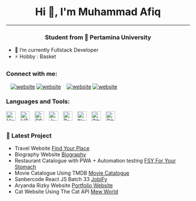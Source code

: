 <h1 align="center">Hi 👋, I'm Muhammad Afiq</h1>

---

<h3 align="center">Student from 🏫 Pertamina University</h3>

- 🌱 I’m currently Fullstack Developer
- ⚡ Hobby : Basket 


### Connect with me:

<!-- [![website](./img/globe-light.svg)](https://codestackr.com#gh-light-mode-only)
[![website](./img/globe-dark.svg)](https://codestackr.com#gh-dark-mode-only) -->

&nbsp;&nbsp;
[![website](./img/linkedin-light.svg)](https://www.linkedin.com/in/muhammad-afiq-2a097314b/#gh-light-mode-only)
[![website](./img/linkedin-dark.svg)](https://www.linkedin.com/in/muhammad-afiq-2a097314b/#gh-dark-mode-only)
&nbsp;&nbsp;
[![website](./img/instagram-light.svg)](https://www.instagram.com/afiqmuhammad21/#gh-light-mode-only)
[![website](./img/instagram-dark.svg)](https://www.instagram.com/afiqmuhammad21/#gh-dark-mode-only)

### Languages and Tools:

<img align="left" alt="Visual Studio Code" width="26px" src="https://cdn.jsdelivr.net/gh/devicons/devicon/icons/vscode/vscode-original.svg" style="padding-right:10px;" />
<img align="left" alt="HTML5" width="26px" src="https://cdn.jsdelivr.net/gh/devicons/devicon/icons/html5/html5-original.svg" style="padding-right:10px;" />
<img align="left" alt="CSS3" width="26px" src="https://cdn.jsdelivr.net/gh/devicons/devicon/icons/css3/css3-original.svg" style="padding-right:10px;" />
<img align="left" alt="JavaScript" width="26px" src="https://cdn.jsdelivr.net/gh/devicons/devicon/icons/javascript/javascript-original.svg" style="padding-right:10px;" />
<img align="left" alt="React" width="26px" src="https://cdn.jsdelivr.net/gh/devicons/devicon/icons/react/react-original.svg" style="padding-right:10px;" />
<img align="left" alt="Node.js" width="26px" src="https://cdn.jsdelivr.net/gh/devicons/devicon/icons/nodejs/nodejs-original.svg" style="padding-right:10px;" />
<img align="left" alt="Git" width="26px" src="https://cdn.jsdelivr.net/gh/devicons/devicon/icons/git/git-original.svg" style="padding-right:10px;" />
<img align="left" alt="GitHub" width="26px" src="https://user-images.githubusercontent.com/3369400/139447912-e0f43f33-6d9f-45f8-be46-2df5bbc91289.png" style="padding-right:10px;" />

<br />
<br />

### 📕 Latest Project

<!-- Project-POST-LIST:START -->

- Travel Website [Find Your Place](https://find-your-place.vercel.app/)
- Biography Website [Biography](https://aryanda04.github.io/Biography/)
- Restaurant Catalogue with PWA + Automation testing [FSY For Your Stomach](https://catalog-restaurant.vercel.app/)
- Movie Catalogue Using TMDB [Movie Catalogue](https://movie-cataloguetmdb.netlify.app)
- Sanbercode React JS Batch 33 [JobiFy](https://aryanda-jobify.netlify.app/)
- Aryanda Rizky Website [Portfolio Website](https://aryanda04.github.io/portfolio/)
- Cat Website Using The Cat API [Mew World](https://meow-world-k2ncf4rom-aryanda04.vercel.app/)

<!-- Project-POST-LIST:END -->

[website]:
[youtube]:
[instagram]: https://www.instagram.com/afiqmuhammad21/
[linkedin]: https://www.linkedin.com/in/muhammad-afiq-2a097314b/
